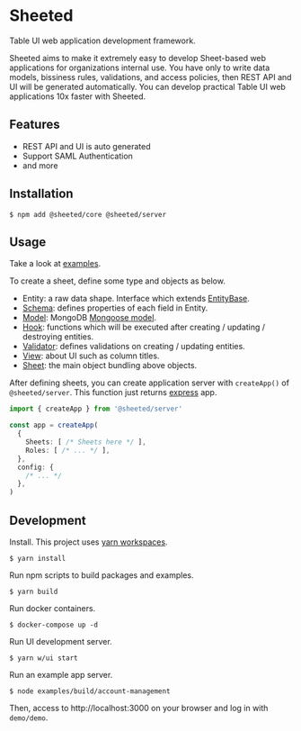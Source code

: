 # Sheeted

Table UI web application development framework.

Sheeted aims to make it extremely easy to develop Sheet-based web applications for organizations internal use. You have only to write data models, bissiness rules, validations, and access policies, then REST API and UI will be generated automatically. You can develop practical Table UI web applications 10x faster with Sheeted.

## Features

* REST API and UI is auto generated
* Support SAML Authentication
* and more

## Installation

```console
$ npm add @sheeted/core @sheeted/server
```

## Usage

Take a look at [examples](https://github.com/realglobe-Inc/sheeted/tree/master/examples).

To create a sheet, define some type and objects as below.

[EntityBase]:https://github.com/realglobe-Inc/sheeted/blob/master/packages/core/src/EntityBase.type.ts
[Schema]:https://github.com/realglobe-Inc/sheeted/blob/master/packages/core/src/Schema.type.ts
[Model]:https://github.com/realglobe-Inc/sheeted/blob/master/packages/core/src/Schema.type.ts
[Hook]:https://github.com/realglobe-Inc/sheeted/blob/master/packages/core/src/Hook.type.ts
[Validator]:https://github.com/realglobe-Inc/sheeted/blob/master/packages/core/src/Validator.type.ts
[View]:https://github.com/realglobe-Inc/sheeted/blob/master/packages/core/src/View.type.ts
[Sheet]:https://github.com/realglobe-Inc/sheeted/blob/master/packages/core/src/Sheet.type.ts

* Entity: a raw data shape. Interface which extends [EntityBase][EntityBase].
* [Schema][Schema]: defines properties of each field in Entity.
* [Model][Model]: MongoDB [Mongoose model](https://mongoosejs.com/docs/api/model.html).
* [Hook][Hook]: functions which will be executed after creating / updating / destroying entities.
* [Validator][Validator]: defines validations on creating / updating entities.
* [View][View]: about UI such as column titles.
* [Sheet][Sheet]: the main object bundling above objects.

After defining sheets, you can create application server with `createApp()` of `@sheeted/server`. This function just returns [express](https://expressjs.com/) app.

```ts
import { createApp } from '@sheeted/server'

const app = createApp(
  {
    Sheets: [ /* Sheets here */ ],
    Roles: [ /* ... */ ],
  },
  config: {
    /* ... */
  },
)
```

## Development

Install. This project uses [yarn workspaces](https://classic.yarnpkg.com/blog/2017/08/02/introducing-workspaces/).

```console
$ yarn install
```

Run npm scripts to build packages and examples.

```console
$ yarn build
```

Run docker containers.

```console
$ docker-compose up -d
```

Run UI development server.

```console
$ yarn w/ui start
```

Run an example app server.

```console
$ node examples/build/account-management
```

Then, access to http://localhost:3000 on your browser and log in with `demo/demo`.
